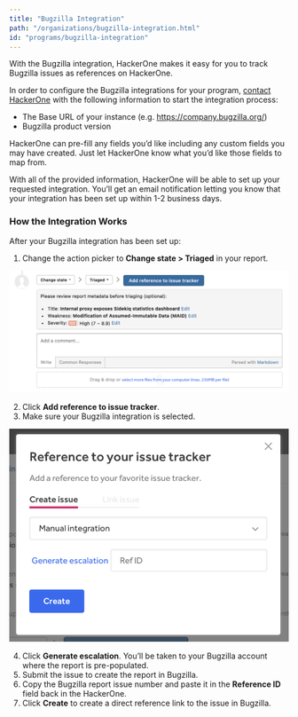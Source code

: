 ```yaml
---
title: "Bugzilla Integration"
path: "/organizations/bugzilla-integration.html"
id: "programs/bugzilla-integration"
---
```


With the Bugzilla integration, HackerOne makes it easy for you to track Bugzilla issues as references on HackerOne.

In order to configure the Bugzilla integrations for your program, [contact HackerOne](https://support.hackerone.com/hc/en-us/requests/new) with the following information to start the integration process:

  - The Base URL of your instance (e.g. https://company.bugzilla.org/)
  - Bugzilla product version

HackerOne can pre-fill any fields you’d like including any custom fields you may have created. Just let HackerOne know what you’d like those fields to map from.

With all of the provided information, HackerOne will be able to set up your requested integration. You’ll get an email notification letting you know that your integration has been set up within 1-2 business days.

### How the Integration Works
After your Bugzilla integration has been set up:
1. Change the action picker to **Change state > Triaged** in your report.

![integrations](./images/add-integration-reference.png)

2. Click **Add reference to issue tracker**.
3. Make sure your Bugzilla integration is selected.

![integration](./images/issue-tracker-reference.png)

4. Click **Generate escalation**. You’ll be taken to your Bugzilla account where the report is pre-populated.
3. Submit the issue to create the report in Bugzilla.
4. Copy the Bugzilla report issue number and paste it in the **Reference ID** field back in the HackerOne.
5. Click **Create** to create a direct reference link to the issue in Bugzilla.
